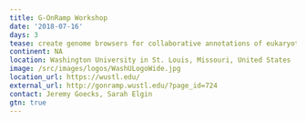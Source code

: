 ```yaml
---
title: G-OnRamp Workshop
date: '2018-07-16'
days: 3
tease: create genome browsers for collaborative annotations of eukaryotic genomes
continent: NA
location: Washington University in St. Louis, Missouri, United States
image: /src/images/logos/WashULogoWide.jpg
location_url: https://wustl.edu/
external_url: http://gonramp.wustl.edu/?page_id=724
contact: Jeremy Goecks, Sarah Elgin
gtn: true
---
```


